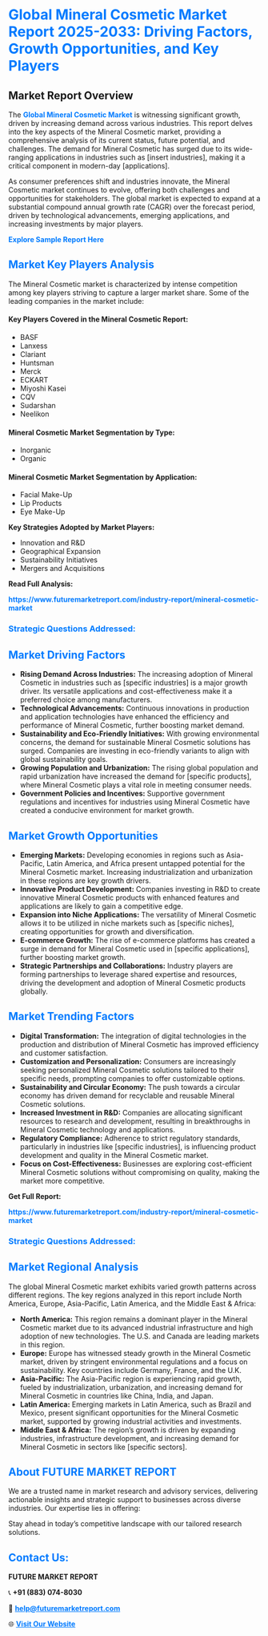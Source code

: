 <h1 style="color: #007BFF;">Global Mineral Cosmetic Market Report 2025-2033: Driving Factors, Growth Opportunities, and Key Players</h1>

<section id="overview">
<h2>Market Report Overview</h2>
<p>The <a href="https://www.futuremarketreport.com/industry-report/mineral-cosmetic-market" style="color: #007BFF; text-decoration: none;"><strong>Global Mineral Cosmetic Market</strong></a> is witnessing significant growth, driven by increasing demand across various industries. This report delves into the key aspects of the Mineral Cosmetic market, providing a comprehensive analysis of its current status, future potential, and challenges. The demand for Mineral Cosmetic has surged due to its wide-ranging applications in industries such as [insert industries], making it a critical component in modern-day [applications].</p>
<p>As consumer preferences shift and industries innovate, the Mineral Cosmetic market continues to evolve, offering both challenges and opportunities for stakeholders. The global market is expected to expand at a substantial compound annual growth rate (CAGR) over the forecast period, driven by technological advancements, emerging applications, and increasing investments by major players.</p>
</section>

<section id="overview">
<p><a href="https://www.futuremarketreport.com/request-sample/reportId=63890" style="color: #007BFF; text-decoration: none;"><strong>Explore Sample Report Here</strong></a></p>
</section>

<section id="key-players">
<h2 style="color: #007BFF;">Market Key Players Analysis</h2>
<p>The Mineral Cosmetic market is characterized by intense competition among key players striving to capture a larger market share. Some of the leading companies in the market include:</p>
<h4>Key Players Covered in the Mineral Cosmetic Report:</h4>
<ul><li>BASF</li><li>Lanxess</li><li>Clariant</li><li>Huntsman</li><li>Merck</li><li>ECKART</li><li>Miyoshi Kasei</li><li>CQV</li><li>Sudarshan</li><li>Neelikon</li></ul>
<h4>Mineral Cosmetic Market Segmentation by Type:</h4>
<ul><li>Inorganic</li><li>Organic</li></ul>

<h4>Mineral Cosmetic Market Segmentation by Application:</h4>
<ul><li>Facial Make-Up</li><li>Lip Products</li><li>Eye Make-Up</li></ul>
<p><strong>Key Strategies Adopted by Market Players:</strong></p>
<ul>
<li>Innovation and R&D</li>
<li>Geographical Expansion</li>
<li>Sustainability Initiatives</li>
<li>Mergers and Acquisitions</li>
</ul>
</section>

<section>
<p><strong>Read Full Analysis: </strong></p><a href="https://www.futuremarketreport.com/industry-report/mineral-cosmetic-market" style="color: #007BFF; text-decoration: none;"><strong>https://www.futuremarketreport.com/industry-report/mineral-cosmetic-market</strong></a>
<h3 style="color: #007BFF;">Strategic Questions Addressed:</h3>
</section>

<section id="driving-factors">
<h2 style="color: #007BFF;">Market Driving Factors</h2>
<ul>
<li><strong>Rising Demand Across Industries:</strong> The increasing adoption of Mineral Cosmetic in industries such as [specific industries] is a major growth driver. Its versatile applications and cost-effectiveness make it a preferred choice among manufacturers.</li>
<li><strong>Technological Advancements:</strong> Continuous innovations in production and application technologies have enhanced the efficiency and performance of Mineral Cosmetic, further boosting market demand.</li>
<li><strong>Sustainability and Eco-Friendly Initiatives:</strong> With growing environmental concerns, the demand for sustainable Mineral Cosmetic solutions has surged. Companies are investing in eco-friendly variants to align with global sustainability goals.</li>
<li><strong>Growing Population and Urbanization:</strong> The rising global population and rapid urbanization have increased the demand for [specific products], where Mineral Cosmetic plays a vital role in meeting consumer needs.</li>
<li><strong>Government Policies and Incentives:</strong> Supportive government regulations and incentives for industries using Mineral Cosmetic have created a conducive environment for market growth.</li>
</ul>
</section>

<section id="growth-opportunities">
<h2 style="color: #007BFF;">Market Growth Opportunities</h2>
<ul>
<li><strong>Emerging Markets:</strong> Developing economies in regions such as Asia-Pacific, Latin America, and Africa present untapped potential for the Mineral Cosmetic market. Increasing industrialization and urbanization in these regions are key growth drivers.</li>
<li><strong>Innovative Product Development:</strong> Companies investing in R&D to create innovative Mineral Cosmetic products with enhanced features and applications are likely to gain a competitive edge.</li>
<li><strong>Expansion into Niche Applications:</strong> The versatility of Mineral Cosmetic allows it to be utilized in niche markets such as [specific niches], creating opportunities for growth and diversification.</li>
<li><strong>E-commerce Growth:</strong> The rise of e-commerce platforms has created a surge in demand for Mineral Cosmetic used in [specific applications], further boosting market growth.</li>
<li><strong>Strategic Partnerships and Collaborations:</strong> Industry players are forming partnerships to leverage shared expertise and resources, driving the development and adoption of Mineral Cosmetic products globally.</li>
</ul>
</section>

<section id="trending-factors">
<h2 style="color: #007BFF;">Market Trending Factors</h2>
<ul>
<li><strong>Digital Transformation:</strong> The integration of digital technologies in the production and distribution of Mineral Cosmetic has improved efficiency and customer satisfaction.</li>
<li><strong>Customization and Personalization:</strong> Consumers are increasingly seeking personalized Mineral Cosmetic solutions tailored to their specific needs, prompting companies to offer customizable options.</li>
<li><strong>Sustainability and Circular Economy:</strong> The push towards a circular economy has driven demand for recyclable and reusable Mineral Cosmetic solutions.</li>
<li><strong>Increased Investment in R&D:</strong> Companies are allocating significant resources to research and development, resulting in breakthroughs in Mineral Cosmetic technology and applications.</li>
<li><strong>Regulatory Compliance:</strong> Adherence to strict regulatory standards, particularly in industries like [specific industries], is influencing product development and quality in the Mineral Cosmetic market.</li>
<li><strong>Focus on Cost-Effectiveness:</strong> Businesses are exploring cost-efficient Mineral Cosmetic solutions without compromising on quality, making the market more competitive.</li>
</ul>
</section>

<section>
<p><strong>Get Full Report: </strong></p><a href="https://www.futuremarketreport.com/industry-report/mineral-cosmetic-market" style="color: #007BFF; text-decoration: none;"><strong>https://www.futuremarketreport.com/industry-report/mineral-cosmetic-market</strong></a>
<h3 style="color: #007BFF;">Strategic Questions Addressed:</h3>
</section>


<section id="regional-analysis">
<h2 style="color: #007BFF;">Market Regional Analysis</h2>
<p>The global Mineral Cosmetic market exhibits varied growth patterns across different regions. The key regions analyzed in this report include North America, Europe, Asia-Pacific, Latin America, and the Middle East & Africa:</p>
<ul>
<li><strong>North America:</strong> This region remains a dominant player in the Mineral Cosmetic market due to its advanced industrial infrastructure and high adoption of new technologies. The U.S. and Canada are leading markets in this region.</li>
<li><strong>Europe:</strong> Europe has witnessed steady growth in the Mineral Cosmetic market, driven by stringent environmental regulations and a focus on sustainability. Key countries include Germany, France, and the U.K.</li>
<li><strong>Asia-Pacific:</strong> The Asia-Pacific region is experiencing rapid growth, fueled by industrialization, urbanization, and increasing demand for Mineral Cosmetic in countries like China, India, and Japan.</li>
<li><strong>Latin America:</strong> Emerging markets in Latin America, such as Brazil and Mexico, present significant opportunities for the Mineral Cosmetic market, supported by growing industrial activities and investments.</li>
<li><strong>Middle East & Africa:</strong> The region’s growth is driven by expanding industries, infrastructure development, and increasing demand for Mineral Cosmetic in sectors like [specific sectors].</li>
</ul>
</section>

<footer>
<h2 style="color: #007BFF;">About FUTURE MARKET REPORT</h2>
<p>We are a trusted name in market research and advisory services, delivering actionable insights and strategic support to businesses across diverse industries. Our expertise lies in offering:</p>

<p>Stay ahead in today’s competitive landscape with our tailored research solutions.</p>

<h2 style="color: #007BFF;">Contact Us:</h2>
<p><strong>FUTURE MARKET REPORT</strong></p>
<p>📞 <strong>+91 (883) 074-8030</strong></p>
<p>📧 <strong><a href="mailto:help@futuremarketreport.com" style="color: #007BFF;">help@futuremarketreport.com</a></strong></p>
<p>🌐 <strong><a href="https://www.futuremarketreport.com/" style="color: #007BFF;">Visit Our Website</a></strong></p>
</footer>